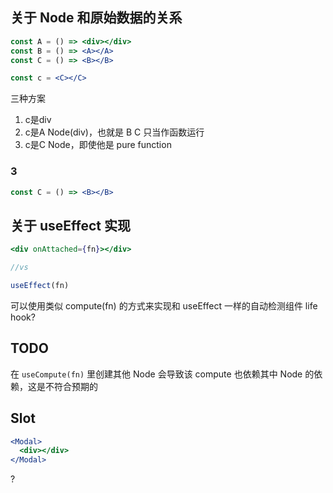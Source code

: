 ## 关于 Node 和原始数据的关系
```jsx
const A = () => <div></div>
const B = () => <A></A>
const C = () => <B></B>

const c = <C></C>
```

三种方案
1. c是div
2. c是A Node(div)，也就是 B C 只当作函数运行
3. c是C Node，即使他是 pure function



### 3
```jsx
const C = () => <B></B>
```


## 关于 useEffect 实现
```jsx
<div onAttached={fn}></div>

//vs

useEffect(fn)
```

可以使用类似 compute(fn) 的方式来实现和 useEffect 一样的自动检测组件 life hook?


## TODO
在 `useCompute(fn)` 里创建其他 Node 会导致该 compute 也依赖其中 Node 的依赖，这是不符合预期的


## Slot
```jsx
<Modal>
  <div></div>
</Modal>
```


<Foo onAttached={fn}></Foo>?
